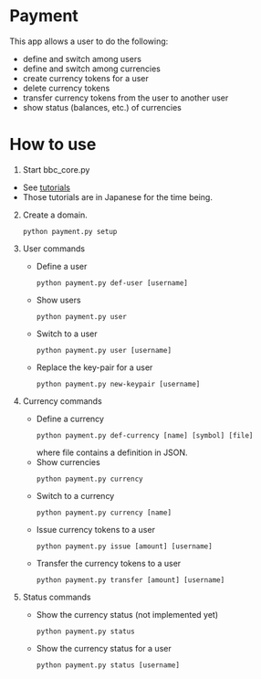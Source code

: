 Payment
==========
This app allows a user to do the following:
* define and switch among users
* define and switch among currencies
* create currency tokens for a user
* delete currency tokens
* transfer currency tokens from the user to another user
* show status (balances, etc.) of currencies

# How to use
1. Start bbc_core.py
  * See [tutorials](https://github.com/beyond-blockchain/bbc1/tree/develop/docs)
  * Those tutorials are in Japanese for the time being.
2. Create a domain.
    ```
    python payment.py setup
    ```
3. User commands
    * Define a user
        ```
        python payment.py def-user [username]
        ```
    * Show users
        ```
        python payment.py user
        ```
    * Switch to a user
        ```
        python payment.py user [username]
        ```
    * Replace the key-pair for a user
        ```
        python payment.py new-keypair [username]
        ```
4. Currency commands
    * Define a currency
        ```
        python payment.py def-currency [name] [symbol] [file]
        ```
      where file contains a definition in JSON.
    * Show currencies
        ```
        python payment.py currency
        ```
    * Switch to a currency
        ```
        python payment.py currency [name]
        ```
    * Issue currency tokens to a user
        ```
        python payment.py issue [amount] [username]
        ```
    * Transfer the currency tokens to a user
        ```
        python payment.py transfer [amount] [username]
        ```
      
5. Status commands
    * Show the currency status (not implemented yet)
        ```
        python payment.py status
        ```
    * Show the currency status for a user
        ```
        python payment.py status [username]
        ```
